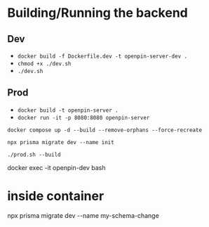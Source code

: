 # Building/Running the backend

## Dev

- `docker build -f Dockerfile.dev -t openpin-server-dev .`
- `chmod +x ./dev.sh`
- `./dev.sh`

## Prod

- `docker build -t openpin-server .`
- `docker run -it -p 8080:8080 openpin-server`

`docker compose up -d --build --remove-orphans --force-recreate`

`npx prisma migrate dev --name init`

`./prod.sh --build`

docker exec -it openpin-dev bash

# inside container

npx prisma migrate dev --name my-schema-change
